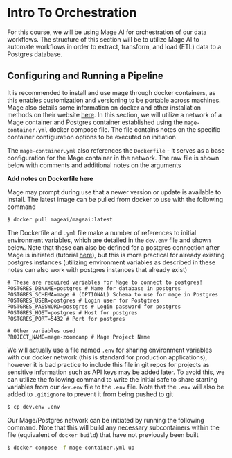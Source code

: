 # Intro To Orchestration

 For this course, we will be using Mage AI for orchestration of our data workflows. The structure of this section will be to utilize Mage AI to automate workflows in order to extract, transform, and load (ETL) data to a Postgres database.
 
 <!-- ## What is Orchestration?

 Orchestration can be defined as "a process of dependency management facilitated through automation". The data orchestrator can manage the following aspects of data pipelines:
 * Scheduling
 * Triggering
 * Monitoring
 * Resource Allocation

 Data workflows are built up via sequential steps. In Mage AI terms:
 * Steps = Tasks to be performed
 * Workflows = DAGs (Directed acyclic graphs)

 A good orchestrator handles:
 * Workflow management
 * Automation
 * Error handling
 * Data recovery
 * Monitoring + Alerting on failures
 * Resource optimization
 * Observability (visibility into every part of data pipeline)
 * Debugging of data pipelines
 * Compliance, auditing, logging

## What is Mage?

Mage is an open source pipeline tool for transforming and integrating data.

Structure:
* Projects (like a github repo, contains all the code for project)
* Pieplines (these are like DAGs)
  * Workflow that executes some data operation
  * Contains blocks written in Python, SQL, R, etc.
* Blocks (these are what make up transformations)
  * Represented as .yml files
  * Dependencies are managed through Mage
  * Can utilize blocks in many different pipelines within a project
* These Export, Transform, and Load data

Blocks are independent entities that are testable on their own. Key features of engineering best practices include:
* In line testing + debugging
* Notebook style formatting
* Transofmration in one place
* Porting to DBT
* Streaming
* DAGs without duplicate functions

## Structure of a Mage Block

* Imports: packages needed
* Decorator: describes what type of function is being executed
* Function: executes an operation that returns a dataframe
    * Only thing that will return data ran when a block is executed
* Test/Assertion: will be executed on the result of the test
    * @test is the decorator for this -->

## Configuring and Running a Pipeline

It is recommended to install and use mage through docker containers, as this enables customization and versioning to be portable across machines. Mage also details some information on docker and other installation methods on their website [here](https://docs.mage.ai/getting-started/setup#docker-compose-template). In this section, we will utilize a network of a Mage container and Postgres container established using the `mage-container.yml` docker compose file. The file contains notes on the specific container configuration options to be executed on initiation

The `mage-container.yml` also references the `Dockerfile` - it serves as a base configuration for the Mage container in the network. The raw file is shown below with comments and additional notes on the arguments

**Add notes on Dockerfile here**

Mage may prompt during use that a newer version or update is available to install. The latest image can be pulled from docker to use with the following command
```bash
$ docker pull mageai/mageai:latest
```

The Dockerfile and `.yml` file make a number of references to initial environment variables, which are detailed in the `dev.env` file and shown below. Note that these can also be defined for a postgres connection after Mage is initiated (tutorial [here](https://www.analyticsvidhya.com/blog/2024/09/setup-mage-ai-with-postgres/)), but this is more practical for already existing postgres instances (utilizing environment variables as described in these notes can also work with postgres instances that already exist)
```
# These are required variables for Mage to connect to postgres!
POSTGRES_DBNAME=postgres # Name for database in postgres
POSTGRES_SCHEMA=mage # (OPTIONAL) Schema to use for mage in Postgres
POSTGRES_USER=postgres # Login user for Postgtres
POSTGRES_PASSWORD=postgres # Login password for postgres
POSTGRES_HOST=postgres # Host for postgres
POSTGRES_PORT=5432 # Port for postgres

# Other variables used
PROJECT_NAME=mage-zoomcamp # Mage Project Name
```

We will actually use a file named `.env` for sharing environment variables with our docker network (this is standard for production applications), however it is bad practice to include this file in git repos for projects as sensitive information such as API keys may be added later. To avoid this, we can utilize the following command to write the initial safe to share starting variables from our `dev.env` file to the `.env` file. Note that the `.env` will also be added to `.gitignore` to prevent it from being pushed to git
```bash
$ cp dev.env .env
```

Our Mage/Postgres network can be initiated by running the following command. Note that this will build any necessary subcontainers within the file (equivalent of `docker build`) that have not previously been built
```bash
$ docker compose -f mage-container.yml up
```